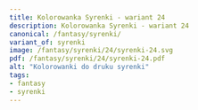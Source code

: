 ```yaml
---
title: Kolorowanka Syrenki - wariant 24
description: Kolorowanka Syrenki - wariant 24
canonical: /fantasy/syrenki/
variant_of: syrenki
image: /fantasy/syrenki/24/syrenki-24.svg
pdf: /fantasy/syrenki/24/syrenki-24.pdf
alt: "Kolorowanki do druku syrenki"
tags:
- fantasy
- syrenki
---
```

